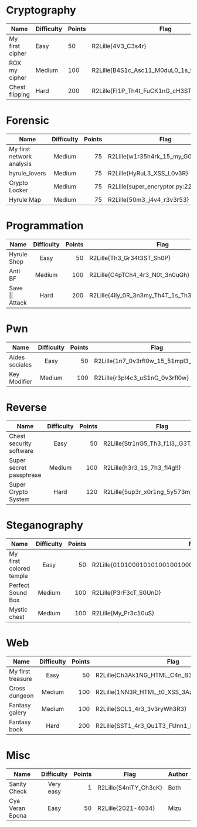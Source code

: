 # Cryptography

| Name            | Difficulty | Points | Flag                                          | Author |
|-----------------|------------|--------|-----------------------------------------------|--------|
| My first cipher | Easy       |     50 | R2Lille{4V3_C3s4r}                            | Mizu   |
| ROX my cipher   | Medium     |    100 | R2Lille{B4S1c_Asc11_M0duL0_1s_Us3l3ss_0n_X0R} | Mizu   |
| Chest flipping  | Hard       |    200 | R2Lille{Fl1P_Th4t_FuCK1nG_cH3ST}              | Mizu   |

# Forensic

| Name                               | Difficulty | Points | Flag                                          | Author |
|------------------------------------|:----------:|-------:|-----------------------------------------------|--------|
| My first network analysis          | Medium     |     75 | R2Lille{w1r35h4rk_15_my_G00d_fr13nd}          | Ooggle |
| hyrule_lovers                      | Medium     |     75 | R2Lille{HyRuL3_XSS_L0v3R}                     | Mizu   |
| Crypto Locker                      | Medium     |     75 | R2Lille{super_encryptor.py:2212}              | Ooggle |
| Hyrule Map                         | Medium     |     75 | R2Lille{50m3_j4v4_r3v3r53}                    | Ooggle |

# Programmation

| Name                               | Difficulty | Points | Flag                                          | Author |
|------------------------------------|:----------:|-------:|-----------------------------------------------|--------|
| Hyrule Shop                        | Easy       |     50 | R2Lille{Th3_Gr34t3ST_Sh0P}                    | Mizu   |
| Anti BF                            | Medium     |    100 | R2Lille{C4pTCh4_4r3_N0t_3n0uGh}               | Mizu   |
| Save \|\| Attack                   | Hard       |    200 | R2Lille{4lly_0R_3n3my_Th4T_1s_Th3_1A_Qu3St10N}| Mizu   |

# Pwn

| Name                               | Difficulty | Points | Flag                                          | Author |
|------------------------------------|:----------:|-------:|-----------------------------------------------|--------|
| Aides sociales                     | Easy       |     50 | R2Lille{1n7_0v3rfl0w_15_51mpl3_bu7_c00l}      | Ooggle |
| Key Modifier                       | Medium     |    100 | R2Lille{r3pl4c3_uS1nG_0v3rfl0w}               | Ooggle |

# Reverse

| Name                               | Difficulty | Points | Flag                                          | Author |
|------------------------------------|:----------:|-------:|-----------------------------------------------|--------|
| Chest security software            | Easy       |     50 | R2Lille{Str1nG5_Th3_f1l3,_G3T_7h3_fl4G}       | Ooggle |
| Super secret passphrase            | Medium     |    100 | R2Lille{h3r3_1S_7h3_fl4g!!}                   | Ooggle |
| Super Crypto System                | Hard       |    120 | R2Lille{5up3r_x0r1ng_5y573m}                  | Ooggle |

# Steganography

| Name                               | Difficulty | Points | Flag                                                      | Author |
|------------------------------------|:----------:|-------:|-----------------------------------------------------------|--------|
| My first colored temple            | Easy       |     50 | R2Lille{010100010101001001000011010011110100010001000101} | Both   |
| Perfect Sound Box                  | Medium     |    100 | R2Lille{P3rF3cT_S0UnD}                                    | Mizu   |
| Mystic chest                       | Medium     |    100 | R2Lille{My_Pr3c10uS}                                      | Mizu   |

# Web

| Name                               | Difficulty | Points | Flag                                          | Author |
|------------------------------------|:----------:|-------:|-----------------------------------------------|--------|
| My first treasure                  | Easy       |     50 | R2Lille{Ch3Ak1NG_HTML_C4n_B3_r3Aly_1mp0rT3nT3}| Mizu   |
| Cross dungeon                      | Medium     |    100 | R2Lille{1NN3R_HTML_t0_XSS_3AzYYY}             | Mizu   |
| Fantasy galery                     | Medium     |    100 | R2Lille{SQL1_4r3_3v3ryWh3R3}                  | Mizu   |
| Fantasy book                       | Hard       |    200 | R2Lille{SST1_4r3_Qu1T3_FUnn1_Fl3sK_L0v3RS}    | Mizu   |

# Misc

| Name                               | Difficulty | Points | Flag                                          | Author |
|------------------------------------|:----------:|-------:|-----------------------------------------------|--------|
| Sanity Check                       | Very easy  |      1 | R2Lille{S4niTY_Ch3cK}                         | Both   |
| Cya Veran Epona                    | Easy       |     50 | R2Lille{2021-4034}                            | Mizu   |
